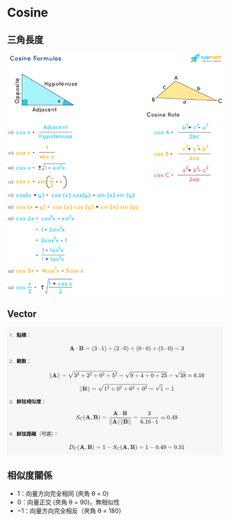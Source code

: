 # Cosine
## 三角長度
![cosine](image/cosine1.png "cosine")

## Vector
![cosine](image/cosine2.png "cosine")

## 相似度關係
* 1：向量方向完全相同 (夾角 θ = 0)
* 0：向量正交 (夾角 θ = 90)，無相似性
* −1：向量方向完全相反（夾角 θ = 180）


